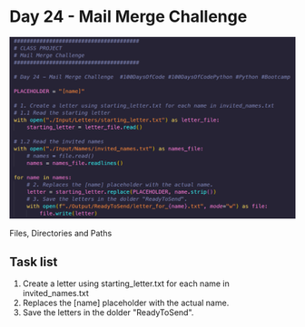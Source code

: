# Day 24 - Mail Merge Challenge

![Screen](screenshot.png)

Files, Directories and Paths

## Task list

1. Create a letter using starting_letter.txt for each name in invited_names.txt
2. Replaces the [name] placeholder with the actual name.
3. Save the letters in the dolder "ReadyToSend".
